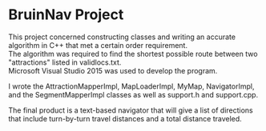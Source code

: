 # BruinNav Project

This project concerned constructing classes and writing an accurate algorithm in C++ that met a certain order requirement. <br />
The algorithm was required to find the shortest possible route between two "attractions" listed in validlocs.txt. <br />
Microsoft Visual Studio 2015 was used to develop the program.

I wrote the AttractionMapperImpl, MapLoaderImpl, MyMap, NavigatorImpl, and the SegmentMapperImpl classes as well as support.h and support.cpp.

The final product is a text-based navigator that will give a list of directions that include turn-by-turn travel distances and a total distance traveled.
